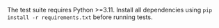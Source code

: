 The test suite requires Python >=3.11. Install all dependencies using `pip install -r requirements.txt` before running tests.

